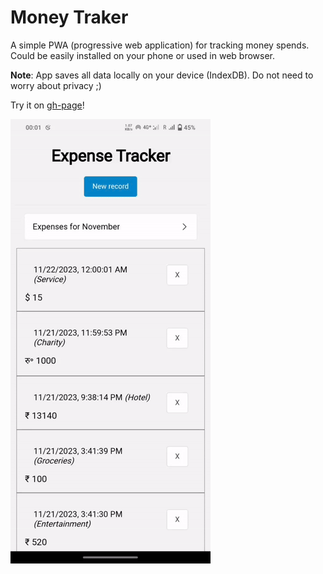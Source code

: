 # Money Traker

A simple PWA (progressive web application) for tracking money spends.
Could be easily installed on your phone or used in web browser.

**Note**: App saves all data locally on your device (IndexDB). Do not need to worry about privacy ;)

Try it on [gh-page](https://ar0ne.github.io/money-tracker/)!

![video](public/assets/videos/demo.gif)